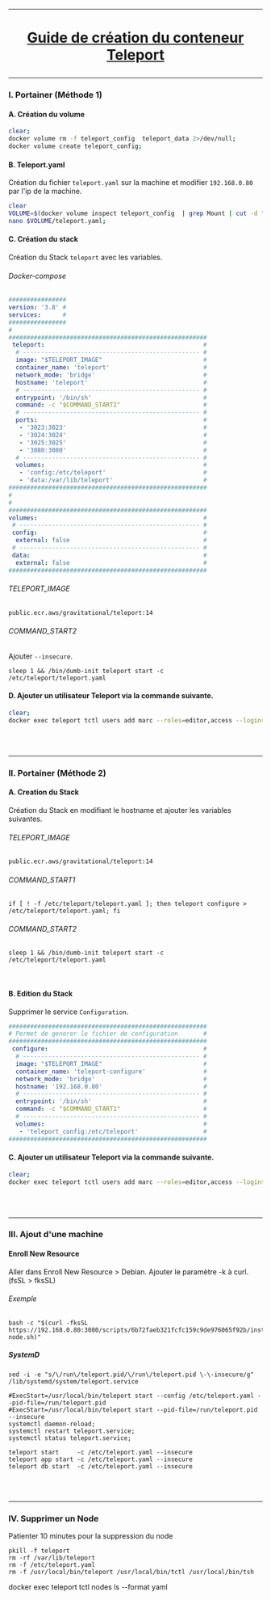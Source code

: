 ------------------------------------------------------------------------------------------
# <p align='center'> [Guide de création du conteneur Teleport](https://github.com/auyongjinyoo/teleport-setup) </p>

------------------------------------------------------------------------------------------
### I. Portainer (Méthode 1)
#### A. Création du volume
```bash
clear;
docker volume rm -f teleport_config  teleport_data 2>/dev/null;
docker volume create teleport_config;
```

#### B. Teleport.yaml
Création du fichier `teleport.yaml` sur la machine et modifier `192.168.0.80` par l'ip de la machine.
```bash
clear
VOLUME=$(docker volume inspect teleport_config  | grep Mount | cut -d ":" -f 2 | cut -d '"' -f 2 )
nano $VOLUME/teleport.yaml;
```

#### C. Création du stack
Création du Stack `teleport` avec les variables.

###### Docker-compose
```yml
################
version: '3.8' #
services:      #
################
#
#######################################################
 teleport:                                            #
  # ------------------------------------------------- #
  image: "$TELEPORT_IMAGE"                            #
  container_name: 'teleport'                          #
  network_mode: 'bridge'                              #
  hostname: 'teleport'                                #
  # ------------------------------------------------- #
  entrypoint: '/bin/sh'                               #
  command: -c "$COMMAND_START2"                       #
  # ------------------------------------------------- #
  ports:                                              #
   - '3023:3023'                                      #
   - '3024:3024'                                      #
   - '3025:3025'                                      #
   - '3080:3080'                                      #
  # ------------------------------------------------- #
  volumes:                                            #
   - 'config:/etc/teleport'                           #
   - 'data:/var/lib/teleport'                         #
#######################################################
#
#
#######################################################
volumes:                                              #
 # -------------------------------------------------- #
 config:                                              #
  external: false                                     #
 # -------------------------------------------------- #
 data:                                                #
  external: false                                     #
#######################################################
```

###### TELEPORT_IMAGE
```bash
public.ecr.aws/gravitational/teleport:14
```

###### COMMAND_START2
Ajouter `--insecure`.
```
sleep 1 && /bin/dumb-init teleport start -c /etc/teleport/teleport.yaml
```

#### D. Ajouter un utilisateur Teleport via la commande suivante.
```bash
clear;
docker exec teleport tctl users add marc --roles=editor,access --logins=root
```

<br />
<br />

------------------------------------------------------------------------------------------
### II. Portainer (Méthode 2)
#### A. Creation du Stack
Création du Stack en modifiant le hostname et ajouter les variables suivantes.

###### TELEPORT_IMAGE
```bash
public.ecr.aws/gravitational/teleport:14
```

###### COMMAND_START1
```
if [ ! -f /etc/teleport/teleport.yaml ]; then teleport configure > /etc/teleport/teleport.yaml; fi
```

###### COMMAND_START2
```
sleep 1 && /bin/dumb-init teleport start -c /etc/teleport/teleport.yaml
```

<br />

#### B. Edition du Stack
Supprimer le service `Configuration`.
```yml
#######################################################
# Permet de generer le fichier de configuration       #
#######################################################
 configure:                                           #
  # ------------------------------------------------- #
  image: "$TELEPORT_IMAGE"                            #
  container_name: 'teleport-configure'                #
  network_mode: 'bridge'                              #
  hostname: '192.168.0.80'                            #
  # ------------------------------------------------- #
  entrypoint: '/bin/sh'                               #
  command: -c "$COMMAND_START1"                       #
  # ------------------------------------------------- #
  volumes:                                            #
   - 'teleport_config:/etc/teleport'                  #
#######################################################
```

#### C. Ajouter un utilisateur Teleport via la commande suivante.
```bash
clear;
docker exec teleport tctl users add marc --roles=editor,access --logins=root
```

<br />
<br />

------------------------------------------------------------------------------------------
### III. Ajout d'une machine
#### Enroll New Resource
Aller dans Enroll New Resource > Debian. Ajouter le paramètre -k à curl. (fsSL > fksSL)

###### Exemple 
```
bash -c "$(curl -fksSL https://192.168.0.80:3080/scripts/6b72faeb321fcfc159c9de976065f92b/install-node.sh)"
```
##### SystemD
```
sed -i -e "s/\/run\/teleport.pid/\/run\/teleport.pid \-\-insecure/g" /lib/systemd/system/teleport.service

#ExecStart=/usr/local/bin/teleport start --config /etc/teleport.yaml --pid-file=/run/teleport.pid
#ExecStart=/usr/local/bin/teleport start --pid-file=/run/teleport.pid --insecure
systemctl daemon-reload;
systemctl restart teleport.service;
systemctl status teleport.service;
```

```
teleport start     -c /etc/teleport.yaml --insecure
teleport app start -c /etc/teleport.yaml --insecure
teleport db start  -c /etc/teleport.yaml --insecure
```



<br />
<br />

------------------------------------------------------------------------------------------
### IV. Supprimer un Node
Patienter 10 minutes pour la suppression du node
```
pkill -f teleport
rm -rf /var/lib/teleport
rm -f /etc/teleport.yaml
rm -f /usr/local/bin/teleport /usr/local/bin/tctl /usr/local/bin/tsh 
```


docker exec teleport tctl nodes ls --format yaml
